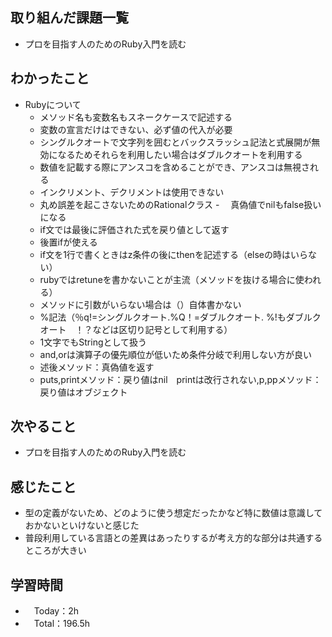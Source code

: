 ## 取り組んだ課題一覧
- プロを目指す人のためのRuby入門を読む

## わかったこと
- Rubyについて
  - メソッド名も変数名もスネークケースで記述する
  - 変数の宣言だけはできない、必ず値の代入が必要
  - シングルクオートで文字列を囲むとバックスラッシュ記法と式展開が無効になるためそれらを利用したい場合はダブルクオートを利用する
  - 数値を記載する際にアンスコを含めることができ、アンスコは無視される
  - インクリメント、デクリメントは使用できない
  - 丸め誤差を起こさないためのRationalクラス
  -　 真偽値でnilもfalse扱いになる
  - if文では最後に評価された式を戻り値として返す
  - 後置ifが使える
  - if文を1行で書くときはz条件の後にthenを記述する（elseの時はいらない）
  - rubyではretuneを書かないことが主流（メソッドを抜ける場合に使われる）
  - メソッドに引数がいらない場合は（）自体書かない
  - %記法（％q!=シングルクオート.%Q！=ダブルクオート. %!もダブルクオート　！？などは区切り記号として利用する）
  - 1文字でもStringとして扱う
  - and,orは演算子の優先順位が低いため条件分岐で利用しない方が良い
  - 述後メソッド：真偽値を返す
  - puts,printメソッド：戻り値はnil　printは改行されない,p,ppメソッド：戻り値はオブジェクト

## 次やること
- プロを目指す人のためのRuby入門を読む

## 感じたこと
- 型の定義がないため、どのように使う想定だったかなど特に数値は意識しておかないといけないと感じた
- 普段利用している言語との差異はあったりするが考え方的な部分は共通するところが大きい

## 学習時間
- 　Today：2h
- 　Total：196.5h
